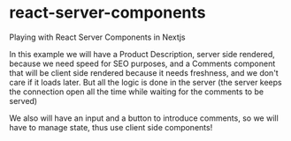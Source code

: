 # react-server-components
Playing with React Server Components in Nextjs

In this example we will have a Product Description, server side rendered, because we need speed for SEO purposes, and a Comments component that will be client side rendered because it needs freshness, and we don't care if it loads later. But all the logic is done in the server (the server keeps the connection open all the time while waiting for the comments to be served) 

We also will have an input and a button to introduce comments, so we will have to manage state, thus use client side components!